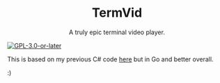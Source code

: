 <h1 align="center">TermVid</h1>
<p align="center">A truly epic terminal video player.</p>

[![`GPL-3.0-or-later`](https://img.shields.io/badge/license-GPL--3.0--or--later-blue)](https://github.com/yellowsink/termvid/blob/master/LICENSE.md)

This is based on my previous C# code [here](https://github.com/yellowsink/ConsoleVideoPlayer) but in Go and better overall.

:)
